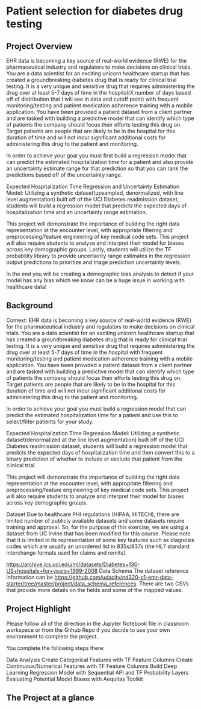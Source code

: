 # Patient selection for diabetes drug testing

## Project Overview
EHR data is becoming a key source of real-world evidence (RWE) for the pharmaceutical industry and regulators to make decisions on clinical trials. You are a data scientist for an exciting unicorn healthcare startup that has created a groundbreaking diabetes drug that is ready for clinical trial testing. It is a very unique and sensitive drug that requires administering the drug over at least 5-7 days of time in the hospital(X number of days based off of distribution that I will see in data and cutoff point) with frequent monitoring/testing and patient medication adherence training with a mobile application. You have been provided a patient dataset from a client partner and are tasked with building a predictive model that can identify which type of patients the company should focus their efforts testing this drug on. Target patients are people that are likely to be in the hospital for this duration of time and will not incur significant additional costs for administering this drug to the patient and monitoring.

In order to achieve your goal you must first build a regression model that can predict the estimated hospitalization time for a patient and also provide an uncertainty estimate range for that prediction so that you can rank the predictions based off of the uncertainty range.

Expected Hospitalization Time Regression and Uncertainty Estimation Model: Utilizing a synthetic dataset(upsampled, denormalized, with line level augmentation) built off of the UCI Diabetes readmission dataset, students will build a regression model that predicts the expected days of hospitalization time and an uncertainty range estimation.

This project will demonstrate the importance of building the right data representation at the encounter level, with appropriate filtering and preprocessing/feature engineering of key medical code sets. This project will also require students to analyze and interpret their model for biases across key demographic groups. Lastly, students will utilize the TF probability library to provide uncertainty range estimates in the regression output predictions to prioritize and triage prediction uncertainty levels.

In the end you will be creating a demographic bias analysis to detect if your model has any bias which we know can be a huge issue in working with healthcare data!



## Background
Context: EHR data is becoming a key source of real-world evidence (RWE) for the pharmaceutical industry and regulators to make decisions on clinical trials. You are a data scientist for an exciting unicorn healthcare startup that has created a groundbreaking diabetes drug that is ready for clinical trial testing. It is a very unique and sensitive drug that requires administering the drug over at least 5-7 days of time in the hospital with frequent monitoring/testing and patient medication adherence training with a mobile application. You have been provided a patient dataset from a client partner and are tasked with building a predictive model that can identify which type of patients the company should focus their efforts testing this drug on. Target patients are people that are likely to be in the hospital for this duration of time and will not incur significant additional costs for administering this drug to the patient and monitoring.

In order to achieve your goal you must build a regression model that can predict the estimated hospitalization time for a patient and use this to select/filter patients for your study.

Expected Hospitalization Time Regression Model: Utilizing a synthetic dataset(denormalized at the line level augmentation) built off of the UCI Diabetes readmission dataset, students will build a regression model that predicts the expected days of hospitalization time and then convert this to a binary prediction of whether to include or exclude that patient from the clinical trial.

This project will demonstrate the importance of building the right data representation at the encounter level, with appropriate filtering and preprocessing/feature engineering of key medical code sets. This project will also require students to analyze and interpret their model for biases across key demographic groups.

Dataset
Due to healthcare PHI regulations (HIPAA, HITECH), there are limited number of publicly available datasets and some datasets require training and approval. So, for the purpose of this exercise, we are using a dataset from UC Irvine that has been modified for this course. Please note that it is limited in its representation of some key features such as diagnosis codes which are usually an unordered list in 835s/837s (the HL7 standard interchange formats used for claims and remits).

https://archive.ics.uci.edu/ml/datasets/Diabetes+130-US+hospitals+for+years+1999-2008 Data Schema The dataset reference information can be https://github.com/udacity/nd320-c1-emr-data-starter/tree/master/project/data_schema_references. There are two CSVs that provide more details on the fields and some of the mapped values.

## Project Highlight

Please follow all of the direction in the Jupyter Notebook file in classroom workspace or from the Github Repo if you decide to use your own environment to complete the project.

You complete the following steps there:

Data Analysis
Create Categorical Features with TF Feature Columns
Create Continuous/Numerical Features with TF Feature Columns
Build Deep Learning Regression Model with Sequential API and TF Probability Layers
Evaluating Potential Model Biases with Aequitas Toolkit

## The Project at a glance


